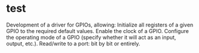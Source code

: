 # test
Development of a driver for GPIOs, allowing:  Initialize all registers of a given GPIO to the required default values. Enable the clock of a GPIO. Configure the operating mode of a GPIO (specify whether it will act as an input, output, etc.). Read/write to a port: bit by bit or entirely.
